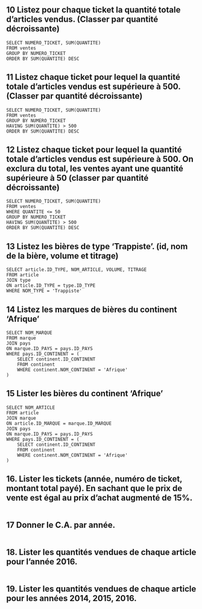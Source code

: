 ## 10 Listez pour chaque ticket la quantité totale d’articles vendus. (Classer par quantité décroissante)
```mysql
SELECT NUMERO_TICKET, SUM(QUANTITE) 
FROM ventes 
GROUP BY NUMERO_TICKET 
ORDER BY SUM(QUANTITE) DESC
```

## 11 Listez chaque ticket pour lequel la quantité totale d’articles vendus est supérieure à 500. (Classer par quantité décroissante)

```mysql
SELECT NUMERO_TICKET, SUM(QUANTITE) 
FROM ventes 
GROUP BY NUMERO_TICKET 
HAVING SUM(QUANTITE) > 500 
ORDER BY SUM(QUANTITE) DESC
```

## 12 Listez chaque ticket pour lequel la quantité totale d’articles vendus est supérieure à 500. On exclura du total, les ventes ayant une quantité supérieure à 50 (classer par quantité décroissante)

```mysql
SELECT NUMERO_TICKET, SUM(QUANTITE)
FROM ventes 
WHERE QUANTITE <= 50
GROUP BY NUMERO_TICKET 
HAVING SUM(QUANTITE) > 500
ORDER BY SUM(QUANTITE) DESC
```

## 13 Listez les bières de type ‘Trappiste’. (id, nom de la bière, volume et titrage)

```mysql
SELECT article.ID_TYPE, NOM_ARTICLE, VOLUME, TITRAGE
FROM article
JOIN type
ON article.ID_TYPE = type.ID_TYPE
WHERE NOM_TYPE = 'Trappiste'
```

## 14 Listez les marques de bières du continent ‘Afrique’

```mysql
SELECT NOM_MARQUE
FROM marque
JOIN pays
ON marque.ID_PAYS = pays.ID_PAYS
WHERE pays.ID_CONTINENT = (
	SELECT continent.ID_CONTINENT
	FROM continent
	WHERE continent.NOM_CONTINENT = 'Afrique'
)
```

## 15 Lister les bières du continent ‘Afrique’

```mysql
SELECT NOM_ARTICLE
FROM article
JOIN marque
ON article.ID_MARQUE = marque.ID_MARQUE
JOIN pays
ON marque.ID_PAYS = pays.ID_PAYS
WHERE pays.ID_CONTINENT = (
	SELECT continent.ID_CONTINENT
	FROM continent
	WHERE continent.NOM_CONTINENT = 'Afrique'
)
```

## 16. Lister les tickets (année, numéro de ticket, montant total payé). En sachant que le prix de vente est égal au prix d’achat augmenté de 15%.

```mysql

```

## 17  Donner le C.A. par année.

```mysql

```

## 18. Lister les quantités vendues de chaque article pour l’année 2016.

```mysql

```

## 19. Lister les quantités vendues de chaque article pour les années 2014, 2015, 2016.

```mysql

```

